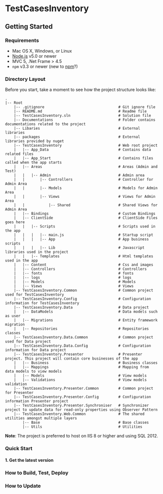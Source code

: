 # TestCasesInventory
## Getting Started

### Requirements

  * Mac OS X, Windows, or Linux
  * [Node.js](https://nodejs.org/) v5.0 or newer
  * MVC 5, .Net Frame > 4.5
  * `npm` v3.3 or newer (new to [npm](https://docs.npmjs.com/)?)
  
### Directory Layout

Before you start, take a moment to see how the project structure looks like:

```
.
|-- Root
    |-- .gitignore									# Git ignore file
    |-- README.md 									# Readme file
    |-- TestCasesInventory.sln 						# Solution file
    |-- Documentations 								# Folder contains documentations related to the project
    |-- Libaries 									# External libraries
    |-- packages    								# External libraries provided by nuget
    |-- TestCasesInventory  						# Web root project
    |   |-- App_Data 								# Contains data related files
    |   |-- App_Start								# Contains files called when the app starts
    |   |-- Areas									# Areas (Admin and Test)
    |   |   |-- Admin								# Admin area
    |   |       |-- Controllers						# Controller for Admin Area
    |   |       |-- Models 							# Models for Admin Area
    |   |       |-- Views 							# Views for Admin Area
    |   |           |-- Shared    					# Shared Views for Admin Area
    |   |-- Bindings    							# Custom Bindings
    |   |-- ClientSide 								# ClientSide Files goes here
    |   |   |-- Scripts 							# Scripts used in the app
    |   |   |   |-- main.js 						# Startup script
    |   |   |   |-- App 							# App business scripts
    |   |   |   |-- Lib    							# Javascript libraries used in the project
    |   |   |-- Templates 							# Html templates used in the app
    |   |-- Content   								# Css and images
    |   |-- Controllers 							# Controllers
    |   |-- fonts 									# fonts
    |   |-- logs 									# logs
    |   |-- Models 									# Models
    |   |-- Views   								# Views
    |-- TestCasesInventory.Common 					# Common project used for TestCasesInventory
    |-- TestCasesInventory.Config    				# Configuration information for TestCasesInventory
    |-- TestCasesInventory.Data    					# Data project
    |   |-- DataModels 								# Data models such as user
    |   |-- Migrations 								# Entity framework migration
    |   |-- Repositories         					# Repositories classes
    |-- TestCasesInventory.Data.Common    			# Common project used for Data project
    |-- TestCasesInventory.Data.Config 				# Configuration information for Data project
    |-- TestCasesInventory.Presenter  				# Presenter project. This project will contain core businesses of the app
    |   |-- Business 								# Business classes
    |   |-- Mappings								# Mapping from data models to view models
    |   |-- Models 									# View models
    |   |-- Validations   							# View models validation
    |-- TestCasesInventory.Presenter.Common  		# Common project for Presenter  
    |-- TestCasesInventory.Presenter.Config 		# Configuration information Presenter project
    |-- TestCasesInventory.Presenter.Synchroniser 	# Synchronizer project to update data for read-only properties using Observer Pattern
    |-- TestCasesInventory.Web.Common 				# The shared utilities amongst multiple layers
        |-- Base 									# Base classes
        |-- Utils 									# Utilities

```

**Note**: The project is preferred to host on IIS 8 or higher and using SQL 2012.

### Quick Start

#### 1. Get the latest version


### How to Build, Test, Deploy


### How to Update


